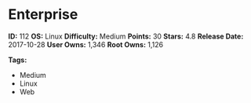 # Enterprise

**ID:** 112
**OS:** Linux
**Difficulty:** Medium
**Points:** 30
**Stars:** 4.8
**Release Date:** 2017-10-28
**User Owns:** 1,346
**Root Owns:** 1,126

**Tags:**
- Medium
- Linux
- Web

